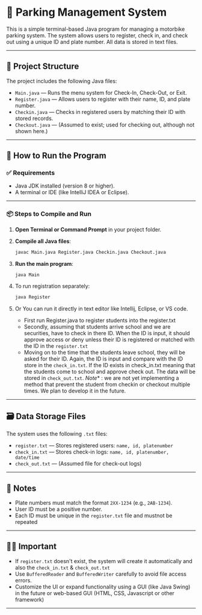 # 🚗 Parking Management System

This is a simple terminal-based Java program for managing a motorbike parking system. The system allows users to register, check in, and check out using a unique ID and plate number. All data is stored in text files.

---

## 📁 Project Structure

The project includes the following Java files:

- `Main.java` — Runs the menu system for Check-In, Check-Out, or Exit.
- `Register.java` — Allows users to register with their name, ID, and plate number.
- `Checkin.java` — Checks in registered users by matching their ID with stored records.
- `Checkout.java` — (Assumed to exist; used for checking out, although not shown here.)

---

## 📝 How to Run the Program

### ✅ Requirements

- Java JDK installed (version 8 or higher).
- A terminal or IDE (like IntelliJ IDEA or Eclipse).

---

### 📦 Steps to Compile and Run

1. **Open Terminal or Command Prompt** in your project folder.

2. **Compile all Java files**:
   ```bash
   javac Main.java Register.java Checkin.java Checkout.java

3. **Run the main program**:
   ```bash
   java Main
   ```

4. To run registration separately:
   ```bash
   java Register
   ```
5. Or You can run it directly in text editor like Intellij, Eclipse, or VS code.
   - First run Register.java to register students into the register.txt
   - Secondly, assuming that students arrive school and we are securities, have to check in there ID. When the ID is input, it should approve access or deny unless their ID is registered or matched with the ID in the `register.txt`
   - Moving on to the time that the students leave school, they will be asked for their ID. Again, the ID is input and compare with the ID store in the `check_in.txt`. If the ID exists in check_in.txt meaning that the students come to school and approve check out. The data will be stored in `check_out.txt`. *Note** : we are not yet implementing a method that prevent the student from checkin or checkout multiple times. We plan to develop it in the future.
   
---

## 🗃️ Data Storage Files

The system uses the following `.txt` files:

- `register.txt` — Stores registered users: `name, id, platenumber`
- `check_in.txt` — Stores check-in logs: `name, id, platenumber, date/time`
- `check_out.txt` — (Assumed file for check-out logs)

---

## 📌 Notes

- Plate numbers must match the format `2XX-1234` (e.g., `2AB-1234`).
- User ID must be a positive number.
- Each ID must be unique in the `register.txt` file and mustnot be repeated

---

## 🧑‍💻 Important

- If `register.txt` doesn't exist, the system will create it automatically and also the `check_in.txt` & `check_out.txt`
- Use `BufferedReader` and `BufferedWriter` carefully to avoid file access errors.
- Customize the UI or expand functionality using a GUI (like Java Swing) in the future or web-based GUI (HTML, CSS, Javascript or other framework)

---
